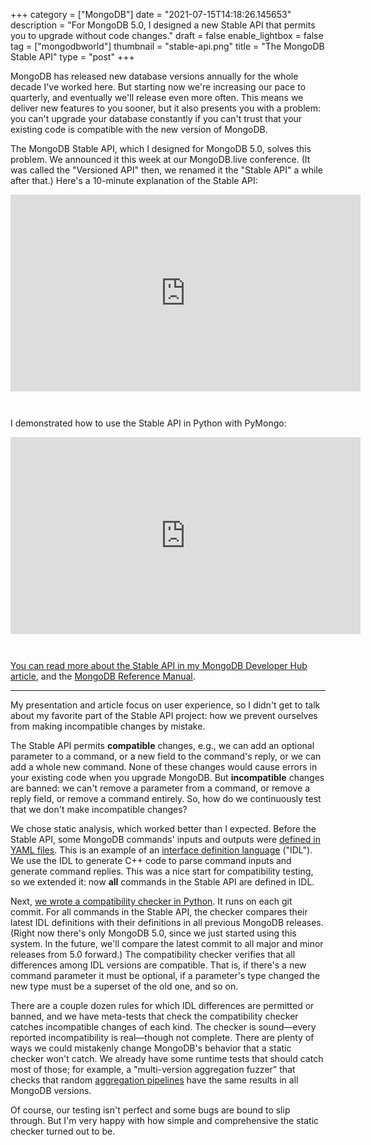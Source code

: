 +++
category = ["MongoDB"]
date = "2021-07-15T14:18:26.145653"
description = "For MongoDB 5.0, I designed a new Stable API that permits you to upgrade without code changes."
draft = false
enable_lightbox = false
tag = ["mongodbworld"]
thumbnail = "stable-api.png"
title = "The MongoDB Stable API"
type = "post"
+++

MongoDB has released new database versions annually for the whole decade I've worked here. But starting now we're increasing our pace to quarterly, and eventually we'll release even more often. This means we deliver new features to you sooner, but it also presents you with a problem: you can't upgrade your database constantly if you can't trust that your existing code is compatible with the new version of MongoDB.

The MongoDB Stable API, which I designed for MongoDB 5.0, solves this problem. We announced it this week at our MongoDB.live conference. (It was called the "Versioned API" then, we renamed it the "Stable API" a while after that.) Here's a 10-minute explanation of the Stable API:

<iframe width="560" height="315" src="https://www.youtube.com/embed/RvJPG3ChAho" title="YouTube video player" frameborder="0" allow="accelerometer; autoplay; clipboard-write; encrypted-media; gyroscope; picture-in-picture" allowfullscreen style="margin-bottom: 2em"></iframe>

I demonstrated how to use the Stable API in Python with PyMongo:

<iframe width="560" height="315" src="https://www.youtube.com/embed/3cs670Mtk7Q" title="YouTube video player" frameborder="0" allow="accelerometer; autoplay; clipboard-write; encrypted-media; gyroscope; picture-in-picture" allowfullscreen style="margin-bottom: 2em"></iframe>

[You can read more about the Stable API in my MongoDB Developer Hub article](https://www.mongodb.com/developer/how-to/upgrade-fearlessly-stable-api/), and the [MongoDB Reference Manual](https://www.mongodb.com/docs/manual/reference/stable-api/).

***

My presentation and article focus on user experience, so I didn't get to talk about my favorite part of the Stable API project: how we prevent ourselves from making incompatible changes by mistake.

The Stable API permits **compatible** changes, e.g., we can add an optional parameter to a command, or a new field to the command's reply, or we can add a whole new command. None of these changes would cause errors in your existing code when you upgrade MongoDB. But **incompatible** changes are banned: we can't remove a parameter from a command, or remove a reply field, or remove a command entirely. So, how do we continuously test that we don't make incompatible changes?

We chose static analysis, which worked better than I expected. Before the Stable API, some MongoDB commands' inputs and outputs were [defined in YAML files](https://github.com/mongodb/mongo/blob/master/src/mongo/db/query/find_command.idl). This is an example of an [interface definition language](https://en.wikipedia.org/wiki/Interface_description_language) ("IDL"). We use the IDL to generate C++ code to parse command inputs and generate command replies. This was a nice start for compatibility testing, so we extended it: now **all** commands in the Stable API are defined in IDL.

Next, [we wrote a compatibility checker in Python](https://github.com/mongodb/mongo/blob/master/buildscripts/idl/idl_check_compatibility.py). It runs on each git commit. For all commands in the Stable API, the checker compares their latest IDL definitions with their definitions in all previous MongoDB releases. (Right now there's only MongoDB 5.0, since we just started using this system. In the future, we'll compare the latest commit to all major and minor releases from 5.0 forward.) The compatibility checker verifies that all differences among IDL versions are compatible. That is, if there's a new command parameter it must be optional, if a parameter's type changed the new type must be a superset of the old one, and so on.

There are a couple dozen rules for which IDL differences are permitted or banned, and we have meta-tests that check the compatibility checker catches incompatible changes of each kind. The checker is sound&mdash;every reported incompatibility is real&mdash;though not complete. There are plenty of ways we could mistakenly change MongoDB's behavior that a static checker won't catch. We already have some runtime tests that should catch most of those; for example, a "multi-version aggregation fuzzer" that checks that random [aggregation pipelines](https://docs.mongodb.com/manual/core/aggregation-pipeline/) have the same results in all MongoDB versions.

Of course, our testing isn't perfect and some bugs are bound to slip through. But I'm very happy with how simple and comprehensive the static checker turned out to be.
